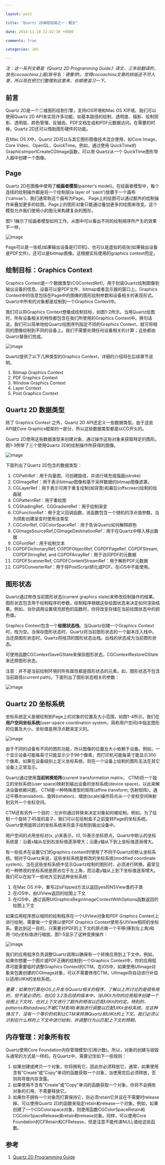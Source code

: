 ```yaml
---

layout: post

title: "Quartz 2D编程指南之一：概览"

date: 2014-11-10 22:02:30 +0800

comments: true

categories: iOS

---
```


*注：这一系列文章是《Quartz 2D Programming Guide》译文，三年前翻译的，放在cocoachina上面(账号名：德鲁伊)。觉得cocoachina文章的排版还不尽人意，所以现在把它们整理到这里来，也顺便温习一下。*

## 前言

Quartz 2D是一个二维图形绘制引擎，支持iOS环境和Mac OS X环境。我们可以使用Quartz 2D API来实现许多功能，如基本路径的绘制、透明度、描影、绘制阴影、透明层、颜色管理、反锯齿、PDF文档生成和PDF元数据访问。在需要的时候，Quartz 2D还可以借助图形硬件的功能。

在Mac OS X中，Quartz 2D可以与其它图形图像技术混合使用，如Core Image、Core Video、OpenGL、QuickTime。例如，通过使用 QuickTime的GraphicsImportCreateCGImage函数，可以用 Quartz从一个 QuickTime图形导入器中创建一个图像。

## Page

Quartz 2D在图像中使用了**绘画者模型**(painter's model)。在绘画者模型中，每个连续的绘制操作都是将一个绘制层(a layer of 'paint')放置于一个画布('canvas')，我们通常称这个画布为Page。 Page上的绘图可以通过额外的绘制操作来叠加更多的绘图。Page上的图形对象只能通过叠加更多的绘图来改变。这个模型允许我们使用小的图元来构建复杂的图形。

图1-1展示了绘画者模型如何工作。从图中可以看出不同的绘制顺序所产生的效果不一样。

![image](https://developer.apple.com/library/ios/documentation/GraphicsImaging/Conceptual/drawingwithquartz2d/Art/painters_model.gif)
 
Page可以是一张纸(如果输出设备是打印机)，也可以是虚拟的纸张(如果输出设备是PDF文件)，还可以是bitmap图像。这根据实际使用的graphics context而定。

## 绘制目标：Graphics Context

Graphics Context是一个数据类型(CGContextRef)，用于封装Quartz绘制图像到输出设备的信息。设备可以是PDF文件、bitmap或者显示器的窗口上。Graphics Context中的信息包括在Page中的图像的图形绘制参数和设备相关的表现形式。Quartz中所有的对象都是绘制到一个Graphics Context中。

我们可以将Graphics Context想像成绘制目标，如图1-2所示。当用Quartz绘图时，所有设备相关的特性都包含在我们所使用的Graphics Context中。换句话说，我们可以简单地给Quartz绘图序列指定不同的Graphics Context，就可将相同的图像绘制到不同的设备上。我们不需要处理任何设备相关的计算；这些都由Quartz替我们完成。

![image](https://developer.apple.com/library/ios/documentation/GraphicsImaging/Conceptual/drawingwithquartz2d/Art/draw_destinations.gif)

Quartz提供了以下几种类型的Graphics Context，详细的介绍将在后续章节说明。

1. Bitmap Graphics Context
2. PDF Graphics Context
3. Window Graphics Context
4. Layer Context
5. Post Graphics Context

## Quartz 2D 数据类型

除了 Graphics Context 之外，Quartz 2D API还定义一些数据类型。由于这些API就Core Graphics框架的一部分，所以这些数据类型都是以CG开头的。

Quartz 2D使用这些数据类型来创建对象，通过操作这些对象来获取特定的图形。图1-3例举了三个使用Quartz 2D的绘制操作所获得的图像。

![image](https://developer.apple.com/library/ios/documentation/GraphicsImaging/Conceptual/drawingwithquartz2d/Art/drawing_primitives.gif)
 
下面列出了Quartz 2D包含的数据类型：

1. CGPathRef：用于向量图，可创建路径，并进行填充或描画(stroke)
2. CGImageRef：用于表示bitmap图像和基于采样数据的bitmap图像遮罩。
3. CGLayerRef：用于表示可用于重复绘制(如背景)和幕后(offscreen)绘制的绘画层
4. CGPatternRef：用于重绘图
5. CGShadingRef、CGGradientRef：用于绘制渐变
6. CGFunctionRef：用于定义回调函数，该函数包含一个随机的浮点值参数。当为阴影创建渐变时使用该类型
7. CGColorRef, CGColorSpaceRef：用于告诉Quartz如何解释颜色
8. CGImageSourceRef,CGImageDestinationRef：用于在Quartz中移入移出数据
9. CGFontRef：用于绘制文本
10. CGPDFDictionaryRef, CGPDFObjectRef, CGPDFPageRef, CGPDFStream, CGPDFStringRef, and CGPDFArrayRef：用于访问PDF的元数据
11. CGPDFScannerRef, CGPDFContentStreamRef：用于解析PDF元数据
12. CGPSConverterRef：用于将PostScript转化成PDF。在iOS中不能使用。

## 图形状态

Quartz通过修改当前图形状态(current graphics state)来修改绘制操作的结果。图形状态包含用于绘制程序的参数。绘制程序根据这些绘图状态来决定如何渲染结果。例如，当你调用设置填充颜色的函数时，你将改变存储在当前绘图状态中的颜色值。

Graphics Context包含一个**绘图状态栈**。当Quartz创建一个Graphics Context时，栈为空。当保存图形状态时，Quartz将当前图形状态的一个副本压入栈中。当还原图形状态时，Quartz将栈顶的图形状态出栈。出栈的状态成为当前图形状态。

可使用函数CGContextSaveGState来保存图形状态，CGContextRestoreGState来还原图形状态。

注意：并不是当前绘制环境的所有属性都是图形状态的元素。如，图形状态不包含当前路径(current path)。下面列出了图形状态相关的参数：

![image](http://a3.qpic.cn/psb?/V130i6W71atwfr/PQrRj6T.J63Q5vpnXXmsn*SQu2eYI*V3vJy7Ju7kex8!/b/dCbEpnPCHwAA&bo=9gK1AQAAAAADB2I!&rf=viewer_4)

## Quartz 2D 坐标系统

坐标系统定义是被绘制到Page上的对象的位置及大小范围，如图1-4所示。我们在**用户空间坐标系统**(user-space coordination system，简称用户空间)中指定图形的位置及大小。坐标值是用浮点数来定义的。

![image](https://developer.apple.com/library/ios/documentation/GraphicsImaging/Conceptual/drawingwithquartz2d/Art/quartz_coordinates.gif)
 
由于不同的设备有不同的图形功能，所以图像的位置及大小依赖于设备。例如，一个显示设备可能每英寸只能显示少于96个像素，而打印机可能每英寸能显示300个像素。如果在设备级别上定义坐标系统，则在一个设备上绘制的图形无法在其它设备上正常显示。

Quartz通过使用**当前转换矩阵**(current transformation matrix， CTM)将一个独立的坐标系统(user space)映射到输出设备的坐标系统(device space)，以此来解决设备依赖问题。 CTM是一种特殊类型的矩阵(affine transform, 仿射矩阵)，通过平移(translation)、旋转(rotation)、缩放(scale)操作将点从一个坐标空间映射到另外一个坐标空间。

CTM还有另外一个目的：允许你通过转换来决定对象如何被绘制。例如，为了绘制一个旋转了45度的盒子，我们可以在绘制盒子之前旋转Page的坐标系统。Quartz使用旋转过的坐标系统来将盒子绘制到输出设备中。

用户空间的点用坐标对(x, y)来表示，(0, 0)表示坐标原点。Quartz中默认的坐标系统是：沿着x轴从左到右坐标值逐渐增大；沿着y轴从下到上坐标值逐渐增大。

有一些技术在设置它们的graphics context时使用了不同于Quartz的默认坐标系统。相对于Quartz来说，这些坐标系统是修改的坐标系统(modified coordinate system)，当在这些坐标系统中显示Quartz绘制的图形时，必须进行转换。最常见的一种修改的坐标系统是原点位于左上角，而沿着y轴从上到下坐标值逐渐增大。我们可以在如下一些地方见到这种坐标系统：

1. 在Mac OS X中，重写过isFlipped方法以返回yes的NSView类的子类
2. 在iOS中，由UIView返回的绘图上下文 
3. 在iOS中，通过调用UIGraphicsBeginImageContextWithOptions函数返回的绘图上下文 

如果应用程序想以相同的绘制程序在一个UIView对象和PDF Graphics Context上进行绘制，需要做一个变换以使PDF Graphics Context使用与UIView相同的坐标系。要达到这一目的，只需要对PDF的上下文的原点做一个平移(移到左上角)和用-1对y坐标值进行缩放。图1-5显示了这种变换操作：

![image](https://developer.apple.com/library/ios/documentation/GraphicsImaging/Conceptual/drawingwithquartz2d/Art/flipped_coordinates.jpg)

我们的应用程序负责调整Quartz调用以确保有一个转换应用到上下文中。例如，如果你想要一个图片或PDF正确的绘制到一个Graphics Context中，你的应用程序可能需要临时调整Graphics Context的CTM。在iOS中，如果使用UIImage对象来包裹创建的CGImage对象，可以不需要修改CTM。UIImage将自动进行补偿以适用UIKit的坐标系统。

*重要：如果你打算在iOS上开发与Quartz相关的程序，了解以上所讨论的是很有用的，但不是必须的。在iOS 3.2及后续的版本中，当UIKit为你的应用程序创建一个绘图上下文时，也对上下文进行了额外的修改以匹配UIKit的约定。特别的，patterns和shadows(不被CTM影响)单独进行调整以匹配UIKit坐标系统。在这种情况下，没有一个等价的机制让CTM来转换Quartz和UIKit的上下文。我们必须认识到在什么样的上下文中进行绘制，并调整行为以匹配上下文的预期。*


## 内存管理：对象所有权

Quartz使用Core Foundation内存管理模型(引用计数)。所以，对象的创建与销毁与通常的方式是一样的。在Quartz中，需要记住如下一些规则：

1. 如果创建或拷贝一个对象，你将拥有它，因此你必须释放它。通常，如果使用含有”Create”或“Copy”单词的函数获取一个对象，当使用完后必须释放，否则将导致内存泄露。
2. 如果使用不含有”Create”或“Copy”单词的函数获取一个对象，你将不会拥有对象的引用，不需要释放它。
3. 如果你不拥有一个对象而打算保持它，则必须retain它并且在不需要时release掉。可以使用Quartz 2D的函数来指定retain和release一个对象。例如，如果创建了一个CGColorspace对象，则使用函数CGColorSpaceRetain和CGColorSpaceRelease来retain和release对象。同样，可以使用Core Foundation的CFRetain和CFRelease，但是注意不能传递NULL值给这些函数。

## 参考
1. [Quartz 2D Programming Guide](https://developer.apple.com/library/ios/documentation/GraphicsImaging/Conceptual/drawingwithquartz2d/dq_overview/dq_overview.html#//apple_ref/doc/uid/TP30001066-CH202-TPXREF101)